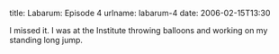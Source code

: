 title: Labarum: Episode 4
urlname: labarum-4
date: 2006-02-15T13:30

I missed it. I was at the Institute throwing balloons and working on my standing long jump.
